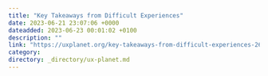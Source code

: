 ```yaml
---
title: "Key Takeaways from Difficult Experiences"
date: 2023-06-21 23:07:06 +0000
dateadded: 2023-06-23 00:01:02 +0100
description: ""
link: "https://uxplanet.org/key-takeaways-from-difficult-experiences-263fbbb8e7d3?source=rss----819cc2aaeee0---4"
category:
directory: _directory/ux-planet.md
---
```

